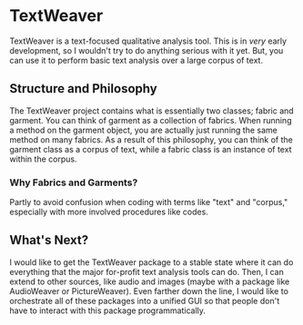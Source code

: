 # TextWeaver

TextWeaver is a text-focused qualitative analysis tool. This is in _very_ early development, so I wouldn't try to do anything serious with it yet. But, you can use it to perform basic text analysis over a large corpus of text.

## Structure and Philosophy

The TextWeaver project contains what is essentially two classes; fabric and garment. You can think of garment as a collection of fabrics. When running a method on the garment object, you are actually just running the same method on many fabrics. As a result of this philosophy, you can think of the garment class as a corpus of text, while a fabric class is an instance of text within the corpus.

### Why Fabrics and Garments?

Partly to avoid confusion when coding with terms like "text" and "corpus," especially with more involved procedures like codes.

## What's Next?

I would like to get the TextWeaver package to a stable state where it can do everything that the major for-profit text analysis tools can do. Then, I can extend to other sources, like audio and images (maybe with a package like AudioWeaver or PictureWeaver). Even farther down the line, I would like to orchestrate all of these packages into a unified GUI so that people don't have to interact with this package programmatically.
